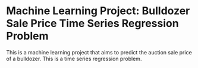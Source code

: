 # Machine Learning Project: Bulldozer Sale Price Time Series Regression Problem

This is a machine learning project that aims to predict the auction sale price of a bulldozer. This is a time series regression problem.
